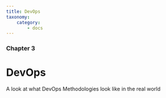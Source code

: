 ```yaml
---
title: DevOps
taxonomy:
    category:
        - docs
---
```


### Chapter 3

# DevOps

A look at what DevOps Methodologies look like in the real world
